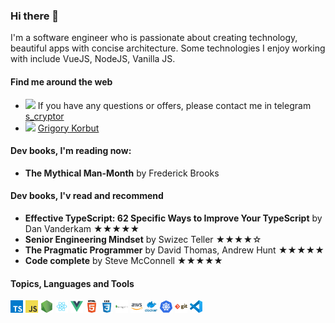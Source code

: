 ### Hi there 👋

I'm a software engineer who is passionate about creating technology, beautiful apps with concise architecture. Some technologies I enjoy working with include VueJS, NodeJS, Vanilla JS. 

#### Find me around the web
- <img height="20" src="https://img.shields.io/badge/Telegram-2CA5E0?style=for-the-badge&logo=telegram&logoColor=white"> If you have any questions or offers, please contact me in telegram <a href="https://t.me/s_cryptor" target="_blank">s_cryptor</a>
- <img height="20" src="https://img.shields.io/badge/LinkedIn-0077B5?style=for-the-badge&logo=linkedin&logoColor=white"> <a href="https://www.linkedin.com/in/grigory-korbut-95b79312a/" target="_blank">Grigory Korbut</a>

#### Dev books, I'm reading now:
- <b>The Mythical Man-Month</b> by Frederick Brooks

#### Dev books, I'v read and recommend
- <b>Effective TypeScript: 62 Specific Ways to Improve Your TypeScript</b> by Dan Vanderkam ★★★★★
- <b>Senior Engineering Mindset</b> by Swizec Teller ★★★★☆
- <b>The Pragmatic Programmer</b> by David Thomas, Andrew Hunt ★★★★★
- <b>Code complete</b> by Steve McConnell ★★★★★

#### Topics, Languages and Tools
<code><img height="20" src="https://raw.githubusercontent.com/github/explore/80688e429a7d4ef2fca1e82350fe8e3517d3494d/topics/typescript/typescript.png"></code>
<code><img height="20" src="https://raw.githubusercontent.com/github/explore/80688e429a7d4ef2fca1e82350fe8e3517d3494d/topics/javascript/javascript.png"></code>
<code><img height="20" src="https://raw.githubusercontent.com/github/explore/80688e429a7d4ef2fca1e82350fe8e3517d3494d/topics/nodejs/nodejs.png"></code>
<code><img height="20" src="https://raw.githubusercontent.com/github/explore/80688e429a7d4ef2fca1e82350fe8e3517d3494d/topics/react/react.png"></code>
<code><img height="20" src="https://raw.githubusercontent.com/github/explore/80688e429a7d4ef2fca1e82350fe8e3517d3494d/topics/vue/vue.png"></code>
<code><img height="20" src="https://raw.githubusercontent.com/github/explore/80688e429a7d4ef2fca1e82350fe8e3517d3494d/topics/html/html.png"></code>
<code><img height="20" src="https://raw.githubusercontent.com/github/explore/80688e429a7d4ef2fca1e82350fe8e3517d3494d/topics/css/css.png"></code>
<code><img height="20" src="https://raw.githubusercontent.com/github/explore/80688e429a7d4ef2fca1e82350fe8e3517d3494d/topics/mongodb/mongodb.png"></code>
<code><img height="20" src="https://raw.githubusercontent.com/github/explore/80688e429a7d4ef2fca1e82350fe8e3517d3494d/topics/aws/aws.png"></code>
<code><img height="20" src="https://raw.githubusercontent.com/github/explore/80688e429a7d4ef2fca1e82350fe8e3517d3494d/topics/docker/docker.png"></code>
<code><img height="20" src="https://raw.githubusercontent.com/github/explore/80688e429a7d4ef2fca1e82350fe8e3517d3494d/topics/kubernetes/kubernetes.png"></code>
<code><img height="20" src="https://raw.githubusercontent.com/github/explore/80688e429a7d4ef2fca1e82350fe8e3517d3494d/topics/git/git.png"></code>
<code><img height="20" src="https://raw.githubusercontent.com/github/explore/80688e429a7d4ef2fca1e82350fe8e3517d3494d/topics/visual-studio-code/visual-studio-code.png" /></code>
